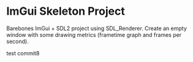 # ImGui Skeleton Project

Barebones ImGui + SDL2 project using SDL_Renderer. Create an empty window with some drawing metrics (frametime graph and frames per second).

test commit8